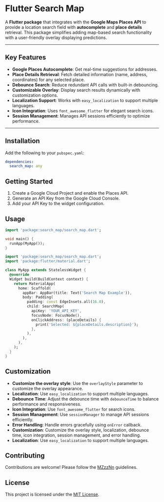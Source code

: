# Flutter Search Map

A **Flutter package** that integrates with the **Google Maps Places API** to provide a location search field with **autocomplete** and **place details** retrieval. This package simplifies adding map-based search functionality with a user-friendly overlay displaying predictions.

---

## Key Features

- **Google Places Autocomplete**: Get real-time suggestions for addresses.
- **Place Details Retrieval**: Fetch detailed information (name, address, coordinates) for any selected place.
- **Debounce Search**: Reduce redundant API calls with built-in debouncing.
- **Customizable Overlay**: Display search results dynamically with customization options.
- **Localization Support**: Works with `easy_localization` to support multiple languages.
- **Icon Integration**: Uses `font_awesome_flutter` for elegant search icons.
- **Session Management**: Manages API sessions efficiently to optimize performance.

---

## Installation

Add the following to your `pubspec.yaml`:

```yaml
dependencies:
  search_map: any
```

## Getting Started

1. Create a Google Cloud Project and enable the Places API.
2. Generate an API Key from the Google Cloud Console.
3. Add your API Key to the widget configuration.


## Usage

```dart
import 'package:search_map/search_map.dart';

void main() {
  runApp(MyApp());
}

import 'package:search_map/search_map.dart';
import 'package:flutter/material.dart';

class MyApp extends StatelessWidget {
  @override
  Widget build(BuildContext context) {
    return MaterialApp(
      home: Scaffold(
        appBar: AppBar(title: Text('Search Map Example')),
        body: Padding(
          padding: const EdgeInsets.all(16.0),
          child: SearchMap(
            apiKey: 'YOUR_API_KEY',
            focusNode: FocusNode(),
            onClickAddress: (placeDetails) {
              print('Selected: ${placeDetails.description}');
            },
          ),
        ),
      ),
    );
  }
}
```

## Customization

- **Customize the overlay style**: Use the `overlayStyle` parameter to customize the overlay appearance.
- **Localization**: Use `easy_localization` to support multiple languages.
- **Debounce Time**: Adjust the debounce time with `debounceTime` to balance performance and responsiveness.
- **Icon Integration**: Use `font_awesome_flutter` for search icons.
- **Session Management**: Use `sessionManager` to manage API sessions efficiently.
- **Error Handling**: Handle errors gracefully using `onError` callback.
- **Customization**: Customize the overlay style, localization, debounce time, icon integration, session management, and
  error handling.
- **Localization**: Use `easy_localization` to support multiple languages.


## Contributing

Contributions are welcome! Please follow the [MZzzNn](https://github.com/MZzzNn) guidelines.

## License

This project is licensed under the [MIT License](LICENSE).